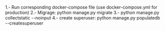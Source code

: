 1.- Run corresponding docker-compose file (use docker-compose.yml for production)
2.- Migrage: python manage.py migrate
3.- python manage.py collectstatic --noinput
4.- create superuser: python manage.py populatedb --createsuperuser

